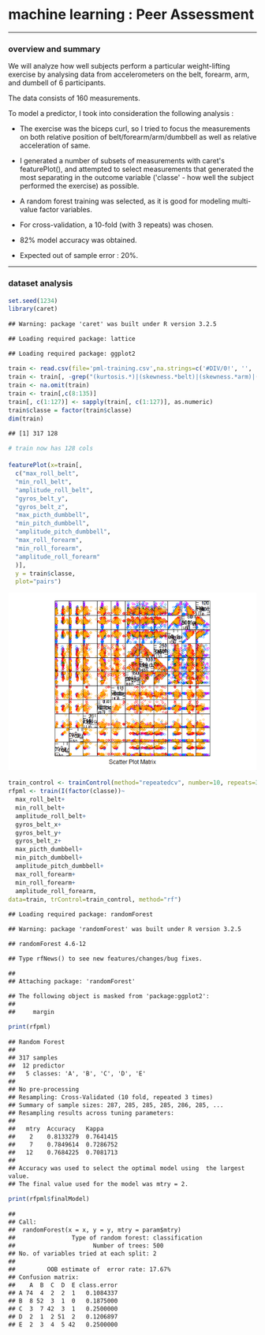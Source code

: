 # machine learning : Peer Assessment

***

### overview and summary

We will analyze how well subjects perform a particular weight-lifting exercise by analysing data from accelerometers on the belt, forearm, arm, and dumbell of 6 participants.

The data consists of 160 measurements.

To model a predictor, I took into consideration the following analysis :

- The exercise was the biceps curl, so I tried to focus the measurements on both relative position of belt/forearm/arm/dumbbell as well as relative acceleration of same.

- I generated a number of subsets of measurements with caret's featurePlot(), and attempted to select measurements that generated the most separating in the outcome variable ('classe' - how well the subject performed the exercise) as possible.

- A random forest training was selected, as it is good for modeling multi-value factor variables.

- For cross-validation, a 10-fold (with 3 repeats) was chosen.

- 82% model accuracy was obtained.

- Expected out of sample error : 20%.


***

### dataset analysis


```r
set.seed(1234)
library(caret)
```

```
## Warning: package 'caret' was built under R version 3.2.5
```

```
## Loading required package: lattice
```

```
## Loading required package: ggplot2
```

```r
train <- read.csv(file='pml-training.csv',na.strings=c('#DIV/0!', '', 'NA'),stringsAsFactors=FALSE)#,colClasses = c(rep("character",7),rep("integer", 152), rep("character", 1)) )
train <- train[, -grep("(kurtosis.*)|(skewness.*belt)|(skewness.*arm)|(skewness.*dumbbell)|(min_yaw_forearm)", colnames(train))]
train <- na.omit(train)
train <- train[,c(8:135)]
train[, c(1:127)] <- sapply(train[, c(1:127)], as.numeric)
train$classe = factor(train$classe)
dim(train)
```

```
## [1] 317 128
```

```r
# train now has 128 cols

featurePlot(x=train[,
  c("max_roll_belt",
  "min_roll_belt",
  "amplitude_roll_belt",
  "gyros_belt_y",
  "gyros_belt_z",
  "max_picth_dumbbell",
  "min_pitch_dumbbell",
  "amplitude_pitch_dumbbell",
  "max_roll_forearm",
  "min_roll_forearm",
  "amplitude_roll_forearm"
  )],
  y = train$classe,
  plot="pairs")
```

![](PA_ML_files/figure-html/unnamed-chunk-1-1.png)<!-- -->

```r
train_control <- trainControl(method="repeatedcv", number=10, repeats=3)
rfpml <- train(I(factor(classe))~
  max_roll_belt+
  min_roll_belt+
  amplitude_roll_belt+
  gyros_belt_x+
  gyros_belt_y+
  gyros_belt_z+
  max_picth_dumbbell+
  min_pitch_dumbbell+
  amplitude_pitch_dumbbell+
  max_roll_forearm+
  min_roll_forearm+
  amplitude_roll_forearm,
data=train, trControl=train_control, method="rf")
```

```
## Loading required package: randomForest
```

```
## Warning: package 'randomForest' was built under R version 3.2.5
```

```
## randomForest 4.6-12
```

```
## Type rfNews() to see new features/changes/bug fixes.
```

```
## 
## Attaching package: 'randomForest'
```

```
## The following object is masked from 'package:ggplot2':
## 
##     margin
```

```r
print(rfpml)
```

```
## Random Forest 
## 
## 317 samples
##  12 predictor
##   5 classes: 'A', 'B', 'C', 'D', 'E' 
## 
## No pre-processing
## Resampling: Cross-Validated (10 fold, repeated 3 times) 
## Summary of sample sizes: 287, 285, 285, 285, 286, 285, ... 
## Resampling results across tuning parameters:
## 
##   mtry  Accuracy   Kappa    
##    2    0.8133279  0.7641415
##    7    0.7849614  0.7286752
##   12    0.7684225  0.7081713
## 
## Accuracy was used to select the optimal model using  the largest value.
## The final value used for the model was mtry = 2.
```

```r
print(rfpml$finalModel)
```

```
## 
## Call:
##  randomForest(x = x, y = y, mtry = param$mtry) 
##                Type of random forest: classification
##                      Number of trees: 500
## No. of variables tried at each split: 2
## 
##         OOB estimate of  error rate: 17.67%
## Confusion matrix:
##    A  B  C  D  E class.error
## A 74  4  2  2  1   0.1084337
## B  8 52  3  1  0   0.1875000
## C  3  7 42  3  1   0.2500000
## D  2  1  2 51  2   0.1206897
## E  2  3  4  5 42   0.2500000
```

